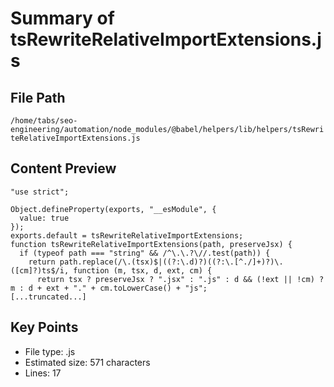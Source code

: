 # Summary of tsRewriteRelativeImportExtensions.js
  
## File Path
`/home/tabs/seo-engineering/automation/node_modules/@babel/helpers/lib/helpers/tsRewriteRelativeImportExtensions.js`

## Content Preview
```
"use strict";

Object.defineProperty(exports, "__esModule", {
  value: true
});
exports.default = tsRewriteRelativeImportExtensions;
function tsRewriteRelativeImportExtensions(path, preserveJsx) {
  if (typeof path === "string" && /^\.\.?\//.test(path)) {
    return path.replace(/\.(tsx)$|((?:\.d)?)((?:\.[^./]+)?)\.([cm]?)ts$/i, function (m, tsx, d, ext, cm) {
      return tsx ? preserveJsx ? ".jsx" : ".js" : d && (!ext || !cm) ? m : d + ext + "." + cm.toLowerCase() + "js";
[...truncated...]
```

## Key Points
- File type: .js
- Estimated size: 571 characters
- Lines: 17
